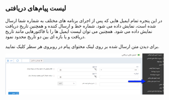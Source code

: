 ﻿## لیست پیام‌های دریافتی



در این پنجره تمام ایمیل هایی که پس از اجرای برنامه های مختلف به شماره شما ارسال شده است، نمایش داده می شود. شماره خط و ارسال کننده و همچنین تاریخ دریافت نمایش داده می شود. همچنین می توان لیست ایمیل ها را با فاکتورهایی مانند تاریخ دریافت و یا بازه ای بین دو تاریخ محدود نمود.

برای دیدن متن ارسال شده بر روی لینک محتوای پیام  در روبروی هر سطر کلیک نمایید.

![](15.png)

